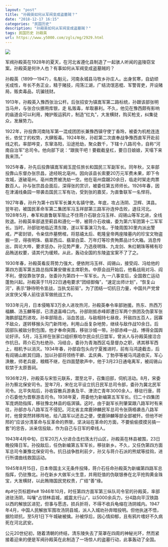 ```yaml
---
layout: "post"
title: "孙殿英如何从军阀变成盗墓贼？"
date: "2018-12-17 16:15"
categories: "民国历史"
description: "孙殿英如何从军阀变成盗墓贼？"
tags: 民国历史 孙殿英
url: https://www.y5000.com/zgls/mg/2929.html
---
```






![](https://img.y5000.com/uploads/allimg/160721/4-160H11TG5616.jpg)

军阀孙殿英在1928年的夏天，在河北省遵化县制造了一起骇人听闻的盗陵窃宝案。孙殿英是何许人也？有事如何从军阀变成盗墓贼的？

孙殿英（1899—1947），名魁元，河南永城县马牧乡孙庄人。出身贫寒，自幼顽劣成性，年长不务正业，精于赌技，闯荡江湖，广结流氓恶棍、军警胥吏，开设赌局，贩卖毒品，坑骗钱财。

1913年，孙殿英入豫西张治公杆。后张招安为镇嵩军第二路标统，孙跟该部张明当马弁，与张合伙挪用库银，走
私贩毒，牟取暴利。不久，他见在豫西颇有影响的庙道会可以利用，掩护贩运鸦片，制造“红丸”，大发横财，购买枪支，纠集徒众，发展势力。

1922年，孙投靠河南陆军第一混成团团长兼豫西镇守使丁香玲，被委为机枪连连长，依仗丁的权势，大肆贩毒。1924年秋，孙趁第二次直奉战争豫西直军开赴前线之机，率部哗变，东窜洛阳，沿途抢劫，聚众数千，下辖十八路司令，自称“河南自治军”总司令。他向部下说：“跟我干吧！要截截皇杠，要日日娘娘，天塌下来我来顶。”

1925年春，孙先后投靠镇嵩军阚玉昆任旅长和国民三军副军长。同年秋，又率部投靠山东督办张宗昌，途经皖北亳州。因向该县长索要20万元军费未果，即下令攻城，遂破亳州。亳州商贾被洗劫一空。他在亳州盘踞20余日，临走时架走肉票数百人。孙与张宗昌会面后，深得张的赏识，被委任第五师师长。1926年春，因在津浦线桑园一带袭击国民三军有功，受到张的嘉奖，为直鲁联军一名悍将。

1927年春，孙升为第十四军军长兼大名镇守使。年底，攻占汤阴、卫辉、淇县。翌年初，被国民革命军第二集团军冯玉祥部第三路军孙连仲击败，退往河北。1928年5月，奉军和直鲁联军阻止不住蒋介石联合冯玉祥、阎锡山等军北进，全线败退。孙殿英率部退至蓟县和遵化一带，被蒋介石收编，委为第六军团第十二军军长。当时，孙部驻地临近清东陵，遂以军事演习为名，于陵周围30里内派出警戒，严密封锁，令亲信炸墓劈棺，将慈禧太后、乾隆皇帝两座陵墓内的珍宝文物盗掘一空，得夜明珠、翡翠西瓜、翡翠白菜、万年灯等珍贵殉葬品计5大箱。消息传出，舆论大哗，要求惩办。孙见势严重，乃选夜明珠、九龙剑、朱红朝珠等稀有珍品贿送权要，请其代为缓颊。从此，轰动全国的东陵盗宝案不了了之。

1930年春，孙殿英看反蒋势力强大，便依附冯玉祥、阎锡山，接受阎、冯给他的第四方面军第五路总指挥兼安徽省主席职务。中原会战开始后，他看战局对冯、阎不利，便投靠张学良，张委孙为第四十一军军长。九·一八事变后，全国救亡运动蓬勃兴起。孙殿英于11月22日通电要求“团结御侮”，“速定出师计划”，“恢复山河”，表示“静待明令宣战，当执戈前驱”。为了团结一切抗日力量，中国共产党曾派宣侠父等人前往该军做统战工作。

1933年元月，日本侵略军3万余人进攻热河，孙殿英奉令率部驰援。热东、热西万福麟、汤玉麟等部，已溃退喜峰口内。孙部刚抵赤峰即遭日军两个旅团及伪蒙军张海鹏部猛烈进攻。孙率部阻击，浴血苦战，与敌相持七昼夜，歼敌四五百人，因寡不敌众，遂转移猴头沟门新阵地，利用山岳复杂地势，继续与敌作战10余日。后因部队被敌分割包围，他才奉命突围，移驻沙城一带。孙部赤峰一战，博得全国舆论好评。5月，冯玉祥在张家口组织察哈尔民众抗日盟军，曾派人与孙殿英接洽合作抗日。蒋介石为杜绝孙、冯结合，委孙为青海西区屯垦督办之职，诱其移军西上，相机予以消灭。1934年春，孙部自包头向宁夏推进时，前有马鸿逵截击，后有阎锡山断其归路，加以孙部将领杨干卿、孟庆典、丁勃亭等被马鸿逵收买，军心涣散，师老兵疲，粮糈不继，在四面楚歌声中，他于3月23日通电离军，被阎锡山软禁于太原晋祠。

1936年2月，孙殿英与宋哲元联系，潜至北平，召集旧部，伺机活动。8月，宋委孙为察北保安司令。翌年7月，宋在北平设立抗日民军总司令部，委孙为冀北民军司令。北平失陷后，孙收容散兵游勇及平、津流亡青年3000余人，移驻行唐，蒋介石委他为晋察游击司令。1938年夏，蒋委他为新编第五军军长。归二十四集团军庞炳勋指挥，移驻豫北林县的临淇镇。这时，由于副军长刑肇棠跟八路军时有来往，孙部亦与八路军互不侵犯。河北省主席鹿钟麟民军总司令张荫梧袭击八路军时，他曾突然转移阵地，给八路军以还击之便，使鹿钟麟等部全部被歼。但他不听邢的“应该分清革命与反革命的界限，坚决站在革命的方面，不要偷偷摸摸另搞一套”的忠告，派亲信投敌，作为自己与日军的牵线人。

1943年4月中旬，日军20万人分进合击扫荡太行山区，孙殿英在林县被围，23日晚投降日军。孙投敌后，任伪新编第五军军长，移驻新乡。不久，又任伪第四方面军总司令兼豫北保安司令。抗日战争胜利前夕，孙又与蒋介石派的熊斌等挂钩，进行所谓曲线救国运动。

1945年8月15日，日本帝国主义无条件投降，蒋介石任命孙殿英为新编第四路军总指挥，仍驻豫北。孙在新乡大做军火生意，并用贬值的伪联银券在北平抢购黄金珠宝，大发横财，以此贿赂国民党权贵，广结“善”缘。

#p#分页标题#e#
1946年10月，时任第四方面军第三纵队司令官的孙殿英，率部进驻汤阴，叫嚷“占领林县城，威震太行山”，以5000余兵力，分4路向平汉铁路以西的解放区进犯，但事与愿违，损兵折将，不得不收兵龟缩在汤阴城内。1947年4月，中国人民解放军围攻汤阴县城，派人入城劝孙弃暗投明。但他执迷不悟，据险顽抗，至5月1日下午城破被擒。孙被俘后，因心情抑郁，且有鸦片嗜好不久病死在河北武安。

公元20世纪初，随着清朝的终结，清东陵失去了笼罩在四周的神秘光环，然而紧接着迎来的便是军阀孙殿英在此制造了一场惊人的盗墓行动，此事轰动了全国。

